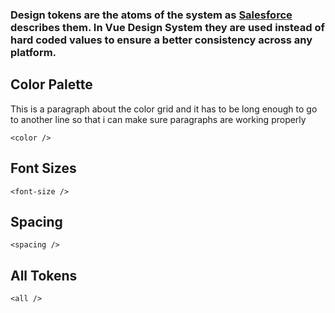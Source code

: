 ### Design tokens are the atoms of the system as [Salesforce](https://www.lightningdesignsystem.com/design-tokens/) describes them. In Vue Design System they are used instead of hard coded values to ensure a better consistency across any platform.

## Color Palette

This is a paragraph about the color grid and it has to be long enough to go to another line so that i can make sure paragraphs are working properly

```
<color />
```

## Font Sizes

```
<font-size />
```

## Spacing

```
<spacing />
```

## All Tokens

```
<all />
```
